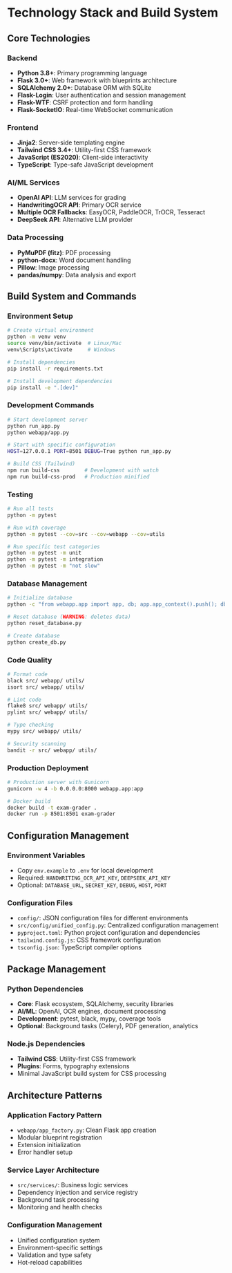 # Technology Stack and Build System

## Core Technologies

### Backend
- **Python 3.8+**: Primary programming language
- **Flask 3.0+**: Web framework with blueprints architecture
- **SQLAlchemy 2.0+**: Database ORM with SQLite
- **Flask-Login**: User authentication and session management
- **Flask-WTF**: CSRF protection and form handling
- **Flask-SocketIO**: Real-time WebSocket communication

### Frontend
- **Jinja2**: Server-side templating engine
- **Tailwind CSS 3.4+**: Utility-first CSS framework
- **JavaScript (ES2020)**: Client-side interactivity
- **TypeScript**: Type-safe JavaScript development

### AI/ML Services
- **OpenAI API**: LLM services for grading
- **HandwritingOCR API**: Primary OCR service
- **Multiple OCR Fallbacks**: EasyOCR, PaddleOCR, TrOCR, Tesseract
- **DeepSeek API**: Alternative LLM provider

### Data Processing
- **PyMuPDF (fitz)**: PDF processing
- **python-docx**: Word document handling
- **Pillow**: Image processing
- **pandas/numpy**: Data analysis and export

## Build System and Commands

### Environment Setup
```bash
# Create virtual environment
python -m venv venv
source venv/bin/activate  # Linux/Mac
venv\Scripts\activate     # Windows

# Install dependencies
pip install -r requirements.txt

# Install development dependencies
pip install -e ".[dev]"
```

### Development Commands
```bash
# Start development server
python run_app.py
python webapp/app.py

# Start with specific configuration
HOST=127.0.0.1 PORT=8501 DEBUG=True python run_app.py

# Build CSS (Tailwind)
npm run build-css        # Development with watch
npm run build-css-prod   # Production minified
```

### Testing
```bash
# Run all tests
python -m pytest

# Run with coverage
python -m pytest --cov=src --cov=webapp --cov=utils

# Run specific test categories
python -m pytest -m unit
python -m pytest -m integration
python -m pytest -m "not slow"
```

### Database Management
```bash
# Initialize database
python -c "from webapp.app import app, db; app.app_context().push(); db.create_all()"

# Reset database (WARNING: deletes data)
python reset_database.py

# Create database
python create_db.py
```

### Code Quality
```bash
# Format code
black src/ webapp/ utils/
isort src/ webapp/ utils/

# Lint code
flake8 src/ webapp/ utils/
pylint src/ webapp/ utils/

# Type checking
mypy src/ webapp/ utils/

# Security scanning
bandit -r src/ webapp/ utils/
```

### Production Deployment
```bash
# Production server with Gunicorn
gunicorn -w 4 -b 0.0.0.0:8000 webapp.app:app

# Docker build
docker build -t exam-grader .
docker run -p 8501:8501 exam-grader
```

## Configuration Management

### Environment Variables
- Copy `env.example` to `.env` for local development
- Required: `HANDWRITING_OCR_API_KEY`, `DEEPSEEK_API_KEY`
- Optional: `DATABASE_URL`, `SECRET_KEY`, `DEBUG`, `HOST`, `PORT`

### Configuration Files
- `config/`: JSON configuration files for different environments
- `src/config/unified_config.py`: Centralized configuration management
- `pyproject.toml`: Python project configuration and dependencies
- `tailwind.config.js`: CSS framework configuration
- `tsconfig.json`: TypeScript compiler options

## Package Management

### Python Dependencies
- **Core**: Flask ecosystem, SQLAlchemy, security libraries
- **AI/ML**: OpenAI, OCR engines, document processing
- **Development**: pytest, black, mypy, coverage tools
- **Optional**: Background tasks (Celery), PDF generation, analytics

### Node.js Dependencies
- **Tailwind CSS**: Utility-first CSS framework
- **Plugins**: Forms, typography extensions
- Minimal JavaScript build system for CSS processing

## Architecture Patterns

### Application Factory Pattern
- `webapp/app_factory.py`: Clean Flask app creation
- Modular blueprint registration
- Extension initialization
- Error handler setup

### Service Layer Architecture
- `src/services/`: Business logic services
- Dependency injection and service registry
- Background task processing
- Monitoring and health checks

### Configuration Management
- Unified configuration system
- Environment-specific settings
- Validation and type safety
- Hot-reload capabilities